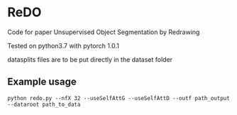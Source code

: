 # ReDO

Code for paper Unsupervised Object Segmentation by Redrawing

Tested on python3.7 with pytorch 1.0.1

datasplits files are to be put directly in the dataset folder

## Example usage

```
python redo.py --nfX 32 --useSelfAttG --useSelfAttD --outf path_output --dataroot path_to_data
```
